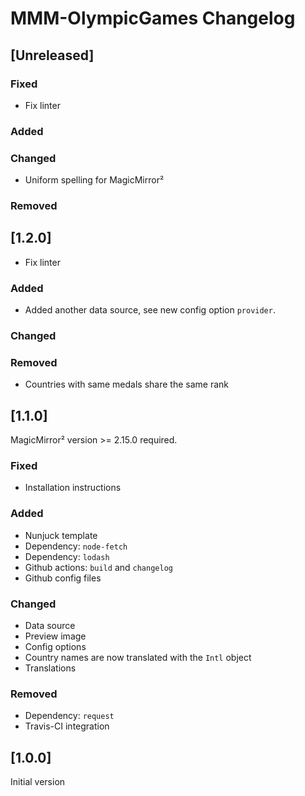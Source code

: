 # MMM-OlympicGames Changelog

## [Unreleased]

### Fixed

* Fix linter

### Added

### Changed

* Uniform spelling for MagicMirror²

### Removed

## [1.2.0]

* Fix linter

### Added

* Added another data source, see new config option `provider`.

### Changed

### Removed

* Countries with same medals share the same rank

## [1.1.0]

MagicMirror² version >= 2.15.0 required.

### Fixed

* Installation instructions

### Added

* Nunjuck template
* Dependency: `node-fetch`
* Dependency: `lodash`
* Github actions: `build` and `changelog`
* Github config files

### Changed

* Data source
* Preview image
* Config options
* Country names are now translated with the `Intl` object
* Translations

### Removed

* Dependency: `request`
* Travis-CI integration

## [1.0.0]

Initial version

